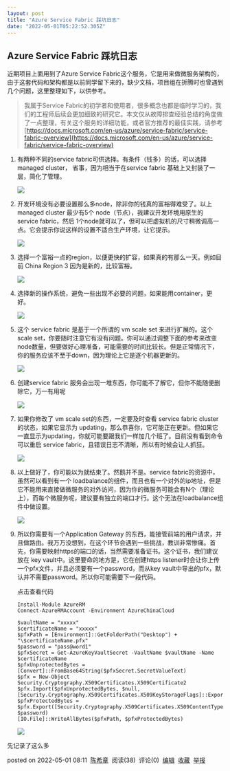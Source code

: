 ```yaml
---
layout: post
title: "Azure Service Fabric 踩坑日志"
date: "2022-05-01T05:22:52.305Z"
---
```

Azure Service Fabric 踩坑日志
-------------------------

近期项目上面用到了Azure Service Fabric这个服务，它是用来做微服务架构的，由于这套代码和架构都是以前同学留下来的，缺少文档，项目组在折腾时也曾遇到几个问题，这里整理如下，以供参考。

> 我属于Service Fabric的初学者和使用者，很多概念也都是临时学习的，我们的工程师后续会更加细致的研究它。本文仅从故障排查经验总结的角度做了一点整理，有关这个服务的详细功能，或者官方推荐的最佳实践，请参考 [https://docs.microsoft.com/en-us/azure/service-fabric/service-fabric-overview](https://docs.microsoft.com/en-us/azure/service-fabric/service-fabric-overview)

1.  有两种不同的service fabric可供选择。有条件（钱多）的话，可以选择 managed cluster， 省事，因为相当于在service fabric 基础上又封装了一层，简化了管理。
    
    ![](https://img2022.cnblogs.com/blog/9072/202205/9072-20220501073127971-164422920.png)
    
2.  开发环境没有必要设置那么多node，除非你的钱真的富裕得难受了。以上 managed cluster 最少有5个 node（节点），我建议开发环境用原生的 service fabric，然后 1个node就可以了，但可以把虚拟机的尺寸稍微调高一点。它会提示你说这样的设置不适合生产环境，让它提示。
    
    ![](https://img2022.cnblogs.com/blog/9072/202205/9072-20220501073729072-671752886.png)
    
3.  选择一个富裕一点的region，以便更快的扩容，如果真的有那么一天。例如目前 China Region 3 因为是新的，比较富裕。
    
    ![](https://img2022.cnblogs.com/blog/9072/202205/9072-20220501073906554-1602649159.png)
    
4.  选择新的操作系统，避免一些出现不必要的问题，如果能用container，更好。
    
    ![](https://img2022.cnblogs.com/blog/9072/202205/9072-20220501074016866-750250871.png)
    
5.  这个 service fabric 是基于一个所谓的 vm scale set 来进行扩展的。这个scale set，你要随时注意它有没有问题。你可以通过调整下面的参考来改变node数量，但要做好心理准备，可能需要的时间比较长。但是正常情况下，你的服务应该不至于down，因为理论上它是逐个机器更新的。
    
    ![](https://img2022.cnblogs.com/blog/9072/202205/9072-20220501074317731-2062600612.png)
    
6.  创建service fabric 服务会出现一堆东西，你可能不了解它，但你不能随便删除它，万一有用呢
    
    ![](https://img2022.cnblogs.com/blog/9072/202205/9072-20220501075206245-1425458773.png)
    
7.  如果你修改了 vm scale set的东西，一定要及时查看 service fabric cluster的状态，如果它显示为 updating，那么恭喜你，它可能正在更新。但如果它一直显示为updating，你就可能要跟我们一样加几个班了。目前没有看到命令可以重启 service fabric，且错误日志不清晰，所以有时候会让人抓狂。
    
    ![](https://img2022.cnblogs.com/blog/9072/202205/9072-20220501075615356-86416906.png)
    
8.  以上做好了，你可能以为就结束了。然鹅并不是。service fabric的资源中，虽然可以看到有一个 loadbalance的组件，而且也有一个对外的ip地址，但是它不能用来直接做微服务的对外访问，因为你的微服务可能会有N个（理论上），而每个微服务呢，建议要有独立的端口才行。这个无法在loadbalance组件中做设置。
    
    ![](https://img2022.cnblogs.com/blog/9072/202205/9072-20220501080036247-151648649.png)
    
9.  所以你需要有一个Application Gateway 的东西，能接管前端的用户请求，并且做路由。我万万没想到，在这个环节会遇到一些挑战，教训非常惨痛。首先，你需要映射https的端口的话，当然需要准备证书。这个证书，我们建议放在 key vault中。这里要命的地方是，它在创建https listener时会让你上传一个pfx文件，并且必须要有一个password，而从key vault中导出的pfx，默认并不需要password。所以你可能需要下一段代码。
    
    点击查看代码
    
        Install-Module AzureRM
        Connect-AzureRMAccount -Environment AzureChinaCloud
        
        $vaultName = "xxxxx"
        $certificateName = "xxxxx"
        $pfxPath = [Environment]::GetFolderPath("Desktop") + "\$certificateName.pfx"
        $password = "pass@word1"
        $pfxSecret = Get-AzureKeyVaultSecret -VaultName $vaultName -Name $certificateName
        $pfxUnprotectedBytes = [Convert]::FromBase64String($pfxSecret.SecretValueText)
        $pfx = New-Object Security.Cryptography.X509Certificates.X509Certificate2
        $pfx.Import($pfxUnprotectedBytes, $null, [Security.Cryptography.X509Certificates.X509KeyStorageFlags]::Exportable)
        $pfxProtectedBytes = $pfx.Export([Security.Cryptography.X509Certificates.X509ContentType]::Pkcs12, $password)
        [IO.File]::WriteAllBytes($pfxPath, $pfxProtectedBytes)
    
    ![](https://img2022.cnblogs.com/blog/9072/202205/9072-20220501080726133-342461248.png)
    

先记录了这么多

posted on 2022-05-01 08:11  [陈希章](https://www.cnblogs.com/chenxizhang/)  阅读(38)  评论(0)  [编辑](https://i.cnblogs.com/EditPosts.aspx?postid=16212169)  [收藏](javascript:void(0))  [举报](javascript:void(0))